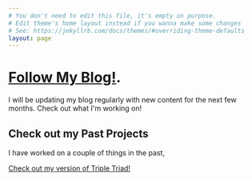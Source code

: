 ```yaml
---
# You don't need to edit this file, it's empty on purpose.
# Edit theme's home layout instead if you wanna make some changes
# See: https://jekyllrb.com/docs/themes/#overriding-theme-defaults
layout: page
---
```


# [](#header-1)[Follow My Blog!](about).

I will be updating my blog regularly with new content for the next few months. Check out what I'm working on!

## [](#header-2)Check out my Past Projects

I have worked on a couple of things in the past, 

[Check out my version of Triple Triad!](https://lambertq.github.io/tripletriadremake/) 
